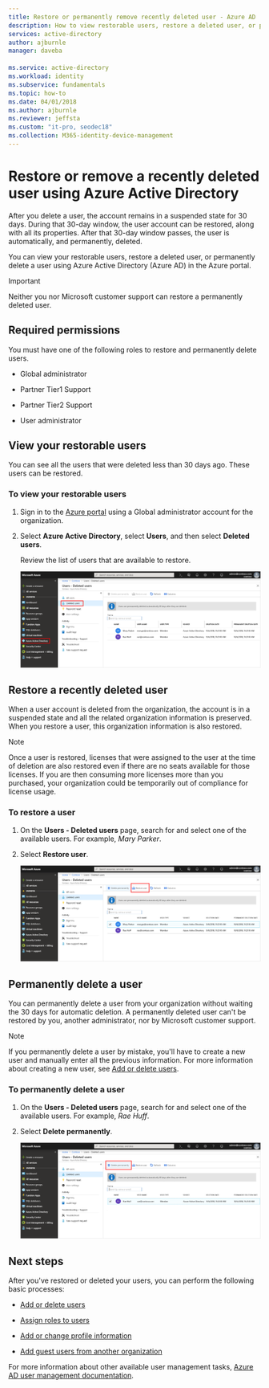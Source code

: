 ```yaml
---
title: Restore or permanently remove recently deleted user - Azure AD
description: How to view restorable users, restore a deleted user, or permanently delete a user with Azure Active Directory.
services: active-directory
author: ajburnle
manager: daveba

ms.service: active-directory
ms.workload: identity
ms.subservice: fundamentals
ms.topic: how-to
ms.date: 04/01/2018
ms.author: ajburnle 
ms.reviewer: jeffsta
ms.custom: "it-pro, seodec18"
ms.collection: M365-identity-device-management
---
```


# Restore or remove a recently deleted user using Azure Active Directory
After you delete a user, the account remains in a suspended state for 30 days. During that 30-day window, the user account can be restored, along with all its properties. After that 30-day window passes, the user is automatically, and permanently, deleted.

You can view your restorable users, restore a deleted user, or permanently delete a user using Azure Active Directory (Azure AD) in the Azure portal.

>[!Important]
>Neither you nor Microsoft customer support can restore a permanently deleted user.

## Required permissions
You must have one of the following roles to restore and permanently delete users.

- Global administrator

- Partner Tier1 Support

- Partner Tier2 Support

- User administrator

## View your restorable users
You can see all the users that were deleted less than 30 days ago. These users can be restored.

### To view your restorable users
1. Sign in to the [Azure portal](https://portal.azure.com/) using a Global administrator account for the organization.

2. Select **Azure Active Directory**, select **Users**, and then select **Deleted users**.

    Review the list of users that are available to restore.

    ![Users - Deleted users page, with users that can still be restored](media/active-directory-users-restore/users-deleted-users-view-restorable.png)

## Restore a recently deleted user

When a user account is deleted from the organization, the account is in a suspended state and all the related organization information is preserved. When you restore a user, this organization information is also restored.

> [!Note]
> Once a user is restored, licenses that were assigned to the user at the time of deletion are also restored even if there are no seats available for those licenses. If you are then consuming more licenses more than you purchased, your organization could be temporarily out of compliance for license usage.

### To restore a user
1. On the **Users - Deleted users** page, search for and select one of the available users. For example, _Mary Parker_.

2. Select **Restore user**.

    ![Users - Deleted users page, with Restore user option highlighted](media/active-directory-users-restore/users-deleted-users-restore-user.png)

## Permanently delete a user
You can permanently delete a user from your organization without waiting the 30 days for automatic deletion. A permanently deleted user can't be restored by you, another administrator, nor by Microsoft customer support.

>[!Note]
>If you permanently delete a user by mistake, you'll have to create a new user and manually enter all the previous information. For more information about creating a new user, see [Add or delete users](add-users-azure-active-directory.md).

### To permanently delete a user

1. On the **Users - Deleted users** page, search for and select one of the available users. For example, _Rae Huff_.

2. Select **Delete permanently**.

    ![Users - Deleted users page, with Restore user option highlighted](media/active-directory-users-restore/users-deleted-users-permanent-delete-user.png)

## Next steps
After you've restored or deleted your users, you can perform the following basic processes:

- [Add or delete users](add-users-azure-active-directory.md)

- [Assign roles to users](active-directory-users-assign-role-azure-portal.md)

- [Add or change profile information](active-directory-users-profile-azure-portal.md)

- [Add guest users from another organization](../b2b/what-is-b2b.md)

For more information about other available user management tasks, [Azure AD user management documentation](../users-groups-roles/index.yml).
